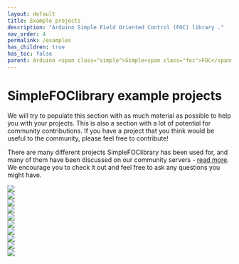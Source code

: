 ```yaml
---
layout: default
title: Example projects
description: "Arduino Simple Field Oriented Control (FOC) library ."
nav_order: 4
permalink: /examples
has_children: true
has_toc: false
parent: Arduino <span class="simple">Simple<span class="foc">FOC</span>library</span> 
---
```

#  <span class="simple">Simple<span class="foc">FOC</span>library</span> example projects

We will try to populate this section with as much material as possible to help you with your projects. This is also a section with a lot of potential for community contributions. If you have a project that you think would be useful to the community, please feel free to contribute! 

There are many different projects <span class="simple">Simple<span class="foc">FOC</span>library</span> has been used for, and many of them have been discussed on our community servers - <a href="https://community.simplefoc.com">read more</a>. We encourage you to check it out and feel free to ask any questions you might have.


<div class="image_icon">
    <a href="position_control_example">
        <img src="extras/Images/position_control_example.jpg">
        <i class="fa fa-external-link-square fa-2x"></i>
    </a>
</div>
<div class="image_icon">
    <a href="velocity_control_example">
        <img src="extras/Images/uno_l6234_velocity.jpg"  >
        <i class="fa fa-external-link-square fa-2x"></i>
    </a>
</div>
<div class="image_icon">
    <a href="gimbal_velocity_example">
        <img src="extras/Images/hmbgc_v22_velocity_control.jpg" >
        <i class="fa fa-external-link-square fa-2x"></i>
    </a>
</div>
<div class="image_icon">
    <a href="simplefoc_pendulum">
        <img src="extras/Images/foc_pendulum.jpg" >
        <i class="fa fa-external-link-square fa-2x"></i>
    </a>
</div>
<div class="image_icon">
    <a href="position_control_nucleo_example">
        <img src="extras/Images/nucleo_foc_shield.jpg" >
        <i class="fa fa-external-link-square fa-2x"></i>
    </a>
</div>
<div class="image_icon">
     <a href="drv8302_example">
        <img src="extras/Images/drv8302_example.jpg">
        <i class="fa fa-external-link-square fa-2x"></i>
    </a>
</div>
<div class="image_icon">
     <a href="haptics_examples">
        <img src="extras/Images/haptics.png">
        <i class="fa fa-external-link-square fa-2x"></i>
    </a>
</div>
<div class="image_icon">
     <a href="stepper_control_nucleo">
        <img src="extras/Images/stepper_example.png">
        <i class="fa fa-external-link-square fa-2x"></i>
    </a>
</div>
<div class="image_icon">
     <a href="mini_example">
        <img src="extras/Images/connection_mini.jpg">
        <i class="fa fa-external-link-square fa-2x"></i>
    </a>
</div>
<div class="image_icon">
     <a href="mini_example_nucleo">
        <img src="extras/Images/connection_mini_nucleo.jpg">
        <i class="fa fa-external-link-square fa-2x"></i>
    </a>
</div>